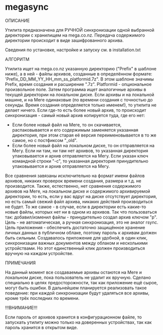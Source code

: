 # megasync

ОПИСАНИЕ

Утилита предназначена для РУЧНОЙ синхронизации одной выбранной директории
с хранилищем на mega.co.nz. Передача содержимого директории происходит в виде
зашифрованного архива.

Сведения по установке, настройке и запуску см. в installation.txt


АЛГОРИТМ

Утилита ищет на mega.co.nz указанную директорию ("Prefix" в шаблоне ниже), а в ней - файлы архивов,
созданные в определённом формате: 'Prefix_DD_MM_YY_HH_mm_ss_platformid.7z".
В этом шаблоне значимы Prefix, время создания и расширение ".7z". Platformid - опциональное произвольное поле.
Затем программа ищет аналогичные архивы в текущей
директории на локальном диске. Если архивы и на локальной машине, и на Меге
одинаковые (по времени создания с точностью до секунды. Время создания определяется только именем!), 
то утилита не делает ничего. Если где-то есть более новый архив,
то происходит синхронизация - самый новый архив копируется туда, где его нет:
- Если более новый файл на Меге, то он скачивается, распаковывается и его содержимым
заменяется указанная директория, при этом старая её версия переименовывается
в то же самое, но с постфиксом "_old".
- Если более новый файл на локальном диске, то он отправляется на Мегу.
Если ни там, ни там нет архивов, то указанная директория упаковывается
и архив отправляется на Мегу.
Если указан ключ командной строки "-c", то указанная директория принудительно
упаковывается и архив отправляется на Мегу.

Все сравнения завязаны исключительно на формат имени файлов архивов, никаких проверок 
времени создания, размера и т.д. не производится.
Также, естественно, нет сравнения содержимого архивов на Меге, на локальном диске
и содержимого архивируемой директории, то есть, если у вас вдруг на диске отсутствует директория,
но есть самый свежий файл архива, никаких действий производиться не будет. То же самое - 
в случае, если в директории есть какие-то новые файлы, которых нет ни в одном из архивов.
Так что пользоваться так: добавил/изменил файлы - принудительно создал архив ключом "p".
Цель - не автоматическая, а ручная синхронизация, это не аналог rsync.
Цель приложения - обеспечить достаточно защищённое хранение личных данных в публичном облаке,
поэтому пароль к архивам должен быть сильным.
Создавалось приложение для удобной, в один клик, синхронизации важных документов между облаком
и несколькими устройствами. Но этот единственный клик должен производиться вручную на каждом устройстве.


ПРИМЕЧАНИЯ

На данный момент все создаваемые архивы остаются на Меге и локальном диске, пока
пользователь не удалит их вручную. Сделано специально в целях предосторожности,
так как приложение ещё сырое, могут быть ошибки. В дальнейшем планируется
реализовать такое поведение: при каждой синхронизации будут удаляться все архивы,
кроме трёх последних по времени.


!!!ВНИМАНИЕ!!!

Если пароль от архивов хранится в конфигурационном файле, то запускать утилиту
можно только на доверенных устройствах, так как пароль хранится в открытом виде.
